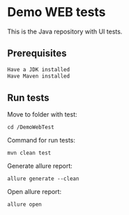 # Demo WEB tests

This is the Java repository with UI tests. 


## Prerequisites

```bash
Have a JDK installed
Have Maven installed 

```


## Run tests
Move to folder with test:
```
cd /DemoWebTest 
```

Command for run tests:
```
mvn clean test
```
Generate allure report:

```
allure generate --clean
```
Open allure report:
```
allure open
```
